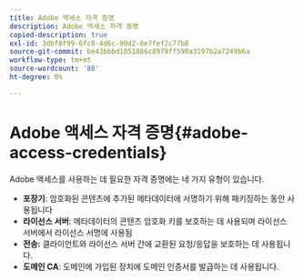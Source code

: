 ```yaml
---
title: Adobe 액세스 자격 증명
description: Adobe 액세스 자격 증명
copied-description: true
exl-id: 3dbf8f99-6fc0-4d6c-90d2-8e7fef2c77b8
source-git-commit: be43bbbd1051886c8979ff590a3197b2a7249b6a
workflow-type: tm+mt
source-wordcount: '80'
ht-degree: 0%

---
```


# Adobe 액세스 자격 증명{#adobe-access-credentials}

Adobe 액세스를 사용하는 데 필요한 자격 증명에는 네 가지 유형이 있습니다.

* **포장기**: 암호화된 콘텐츠에 추가된 메타데이터에 서명하기 위해 패키징하는 동안 사용됩니다
* **라이선스 서버**: 메타데이터의 콘텐츠 암호화 키를 보호하는 데 사용되며 라이선스 서버에서 라이선스 서명에 사용됨
* **전송:** 클라이언트와 라이선스 서버 간에 교환된 요청/응답을 보호하는 데 사용됩니다.
* **도메인 CA**: 도메인에 가입된 장치에 도메인 인증서를 발급하는 데 사용됩니다.
